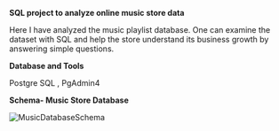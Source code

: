 **SQL project to analyze online music store data**

Here I have analyzed the music playlist database. One can examine the dataset with SQL and help the store understand its business growth by answering simple questions.

**Database and Tools**

Postgre SQL , PgAdmin4

**Schema- Music Store Database**

![MusicDatabaseSchema](https://github.com/SnigdhaPradhan/SQL_Music_Store_Analysis/assets/158812574/39569fef-e7f2-47b8-a7af-ac69f994eb97)
